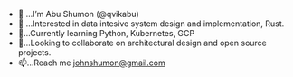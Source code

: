 - 👋 ...I’m Abu Shumon (@qvikabu)
- 👀 ...Interested in data intesive system design and implementation, Rust.
- 🌱...Currently learning Python, Kubernetes, GCP
- 💞️...Looking to collaborate on architectural design and open source projects. 
- 📫...Reach me johnshumon@gmail.com

<!---
qvikabu/qvikabu is a ✨ special ✨ repository because its `README.md` (this file) appears on your GitHub profile.
You can click the Preview link to take a look at your changes.
--->
